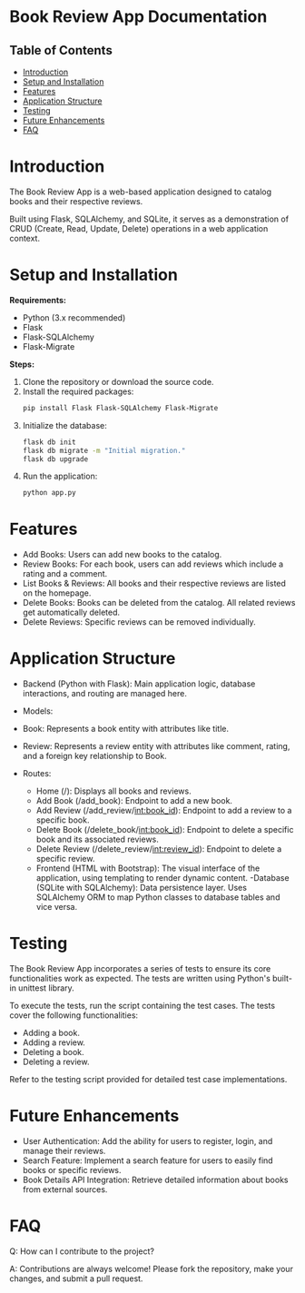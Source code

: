# Book Review App Documentation

## Table of Contents
- [Introduction](#introduction)
- [Setup and Installation](#setup-and-installation)
- [Features](#features)
- [Application Structure](#application-structure)
- [Testing](#testing)
- [Future Enhancements](#future-enhancements)
- [FAQ](#faq)

# Introduction
The Book Review App is a web-based application designed to catalog books and their respective reviews. 

Built using Flask, SQLAlchemy, and SQLite, it serves as a demonstration of CRUD (Create, Read, Update, Delete) operations in a web application context.

# Setup and Installation
**Requirements:**
- Python (3.x recommended)
- Flask
- Flask-SQLAlchemy
- Flask-Migrate

**Steps:**
1. Clone the repository or download the source code.
2. Install the required packages:
   ```bash
   pip install Flask Flask-SQLAlchemy Flask-Migrate
3. Initialize the database:
   ```bash
   flask db init
   flask db migrate -m "Initial migration."
   flask db upgrade
4. Run the application:
   ```bash
   python app.py

# Features 
- Add Books: Users can add new books to the catalog.
- Review Books: For each book, users can add reviews which include a rating and a comment.
- List Books & Reviews: All books and their respective reviews are listed on the homepage.
- Delete Books: Books can be deleted from the catalog. All related reviews get automatically deleted.
- Delete Reviews: Specific reviews can be removed individually.

# Application Structure 

- Backend (Python with Flask): Main application logic, database interactions, and routing are managed here.

- Models:
- Book: Represents a book entity with attributes like title.
- Review: Represents a review entity with attributes like comment, rating, and a foreign key relationship to Book.
- Routes:
  - Home (/): Displays all books and reviews.
  - Add Book (/add_book): Endpoint to add a new book.
  - Add Review (/add_review/<int:book_id>): Endpoint to add a review to a specific book.
  - Delete Book (/delete_book/<int:book_id>): Endpoint to delete a specific book and its associated reviews.
  - Delete Review (/delete_review/<int:review_id>): Endpoint to delete a specific review.
  - Frontend (HTML with Bootstrap): The visual interface of the application, using templating to render dynamic content.
  -Database (SQLite with SQLAlchemy): Data persistence layer. Uses SQLAlchemy ORM to map Python classes to database tables and vice versa.

# Testing
The Book Review App incorporates a series of tests to ensure its core functionalities work as expected. The tests are written using Python's built-in unittest library.

To execute the tests, run the script containing the test cases. The tests cover the following functionalities:
- Adding a book.
- Adding a review.
- Deleting a book.
- Deleting a review.
  
Refer to the testing script provided for detailed test case implementations.

# Future Enhancements
- User Authentication: Add the ability for users to register, login, and manage their reviews.
- Search Feature: Implement a search feature for users to easily find books or specific reviews.
- Book Details API Integration: Retrieve detailed information about books from external sources.
# FAQ 
Q: How can I contribute to the project?

A: Contributions are always welcome! Please fork the repository, make your changes, and submit a pull request.
